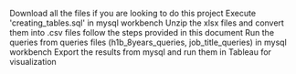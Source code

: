 Download all the files if you are looking to do this project
Execute 'creating_tables.sql' in mysql workbench
Unzip the xlsx files and convert them into .csv files
follow the steps provided in this document
Run the queries from queries files (h1b_8years_queries, job_title_queries) in mysql workbench
Export the results from mysql and run them in Tableau for visualization
